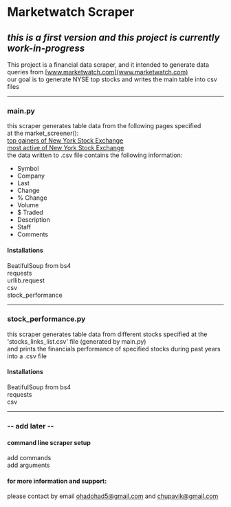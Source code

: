 # Marketwatch Scraper

*this is a first version and this project is currently work-in-progress* 
---
This project is a financial data scraper, and it intended to generate data queries
from [www.marketwatch.com](www.marketwatch.com) \
our goal is to generate NYSE top stocks
and writes the main table into csv files 

---
### main.py
this scraper generates table data from  the following pages specified \
at the market_screener(): \
[top gainers of New York Stock Exchange](https://www.marketwatch.com/tools/screener?mod=stocks)  \
[most active of New York Stock Exchange](https://www.marketwatch.com/tools/screener?exchange=Nyse&report=MostActive) \
the data written to .csv file contains the following information:

* Symbol
* Company 
* Last
* Change
* % Change
* Volume
* $ Traded
* Description
* Staff
* Comments


#### Installations 
BeatifulSoup from bs4 \
requests \
urllib.request \
csv \
stock_performance 

---
### stock_performance.py
this scraper generates table data from different stocks specified
at the \
'stocks_links_list.csv' file (generated by main.py) \
and prints the financials performance of specified stocks during past years
into a .csv file

#### Installations
BeatifulSoup from bs4 \
requests \
csv

---

### -- add later --
#### command line scraper setup
add commands \
add arguments 


#### for more information and support:
please contact by email [ohadohad5@gmail.com](ohadohad5@gmail.com) and [chupavik@gmail.com](chupavik@gmail.com)



